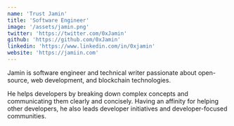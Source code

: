 ```yaml
---
name: 'Trust Jamin'
title: 'Software Engineer'
image: '/assets/jamin.png'
twitter: 'https://twitter.com/0xJamin'
github: 'https://github.com/0xJamin'
linkedin: 'https://www.linkedin.com/in/0xjamin'
website: 'https://jamiin.com'
---
```


Jamin is software engineer and technical writer passionate about open-source, web development, and blockchain
technologies.

He helps developers by breaking down complex concepts and communicating them clearly and concisely. Having an affinity
for helping other developers, he also leads developer initiatives and developer-focused communities.
